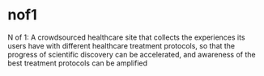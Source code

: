 # nof1
N of 1: A crowdsourced healthcare site that collects the experiences its users have with different healthcare treatment protocols, so that the progress of scientific discovery can be accelerated, and awareness of the best treatment protocols can be amplified
